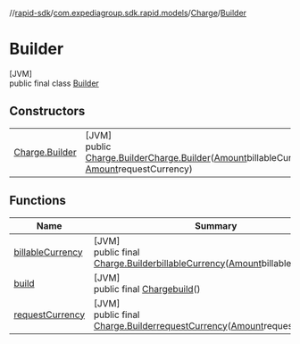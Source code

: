 //[rapid-sdk](../../../../index.md)/[com.expediagroup.sdk.rapid.models](../../index.md)/[Charge](../index.md)/[Builder](index.md)

# Builder

[JVM]\
public final class [Builder](index.md)

## Constructors

| | |
|---|---|
| [Charge.Builder](-charge.-builder.md) | [JVM]<br>public [Charge.Builder](index.md)[Charge.Builder](-charge.-builder.md)([Amount](../../-amount/index.md)billableCurrency, [Amount](../../-amount/index.md)requestCurrency) |

## Functions

| Name | Summary |
|---|---|
| [billableCurrency](billable-currency.md) | [JVM]<br>public final [Charge.Builder](index.md)[billableCurrency](billable-currency.md)([Amount](../../-amount/index.md)billableCurrency) |
| [build](build.md) | [JVM]<br>public final [Charge](../index.md)[build](build.md)() |
| [requestCurrency](request-currency.md) | [JVM]<br>public final [Charge.Builder](index.md)[requestCurrency](request-currency.md)([Amount](../../-amount/index.md)requestCurrency) |
